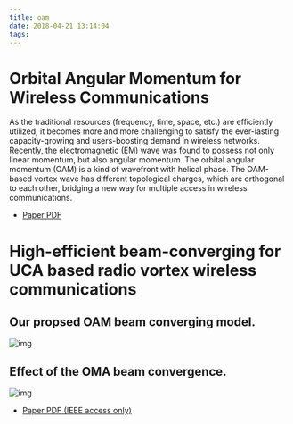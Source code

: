 ```yaml
---
title: oam
date: 2018-04-21 13:14:04
tags:
---
```

# Orbital Angular Momentum for Wireless Communications
  As the traditional resources (frequency, time, space, etc.) are efficiently utilized, it becomes more and more challenging to satisfy the ever-lasting capacity-growing and users-boosting demand in wireless networks. Recently, the electromagnetic (EM) wave was found to possess not only linear momentum, but also angular momentum. The orbital angular momentum (OAM) is a kind of wavefront with helical phase. The OAM-based vortex wave has different topological charges, which are orthogonal to each other, bridging a new way for multiple access in wireless communications.
- [Paper PDF](https://arxiv.org/abs/1804.07442)

# High-efficient beam-converging for UCA based radio vortex wireless communications
## Our propsed OAM beam converging model.
![img](oamconverge.png)
## Effect of the OMA beam convergence.
![img](oamconvergeeffect.png)
- [Paper PDF (IEEE access only)](https://ieeexplore.ieee.org/stamp/stamp.jsp?arnumber=8330517)



